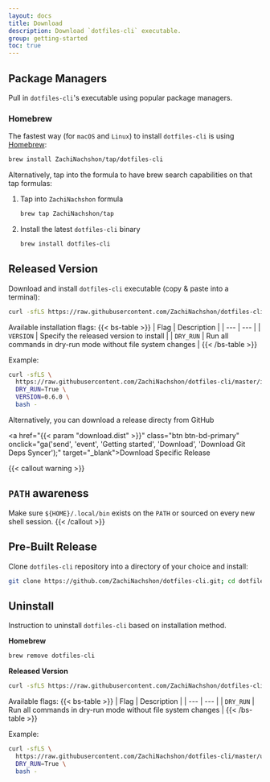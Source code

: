 ```yaml
---
layout: docs
title: Download
description: Download `dotfiles-cli` executable.
group: getting-started
toc: true
---
```


## Package Managers

Pull in `dotfiles-cli`'s executable using popular package managers.

### Homebrew

The fastest way (for `macOS` and `Linux`) to install `dotfiles-cli` is using [Homebrew](https://brew.sh/):

```bash
brew install ZachiNachshon/tap/dotfiles-cli
```

Alternatively, tap into the formula to have brew search capabilities on that tap formulas:

1. Tap into `ZachiNachshon` formula

    ```bash
    brew tap ZachiNachshon/tap
    ```

1. Install the latest `dotfiles-cli` binary

    ```bash
    brew install dotfiles-cli
    ```

## Released Version

Download and install `dotfiles-cli` executable (copy & paste into a terminal):

```bash
curl -sfLS https://raw.githubusercontent.com/ZachiNachshon/dotfiles-cli/master/install.sh | bash -
```

Available installation flags:
{{< bs-table >}}
| Flag | Description |
| --- | --- |
| `VERSION` | Specify the released version to install |
| `DRY_RUN` | Run all commands in dry-run mode without file system changes |
{{< /bs-table >}}

Example:

```bash
curl -sfLS \
  https://raw.githubusercontent.com/ZachiNachshon/dotfiles-cli/master/install.sh | \
  DRY_RUN=True \
  VERSION=0.6.0 \
  bash -
```

Alternatively, you can download a release directy from GitHub

<a href="{{< param "download.dist" >}}" class="btn btn-bd-primary" onclick="ga('send', 'event', 'Getting started', 'Download', 'Download Git Deps Syncer');" target="_blank">Download Specific Release</a>

{{< callout warning >}}
## `PATH` awareness

Make sure `${HOME}/.local/bin` exists on the `PATH` or sourced on every new shell session.
{{< /callout >}}

## Pre-Built Release

Clone `dotfiles-cli` repository into a directory of your choice and install:

```bash
git clone https://github.com/ZachiNachshon/dotfiles-cli.git; cd dotfiles-cli; make install_from_respository
```

## Uninstall

Instruction to uninstall `dotfiles-cli` based on installation method.

**Homebrew**

```bash
brew remove dotfiles-cli
```

**Released Version**

```bash
curl -sfLS https://raw.githubusercontent.com/ZachiNachshon/dotfiles-cli/master/uninstall.sh | bash -
```

Available flags:
{{< bs-table >}}
| Flag | Description |
| --- | --- |
| `DRY_RUN` | Run all commands in dry-run mode without file system changes |
{{< /bs-table >}}

Example:

```bash
curl -sfLS \
  https://raw.githubusercontent.com/ZachiNachshon/dotfiles-cli/master/uninstall.sh | \
  DRY_RUN=True \
  bash -
```